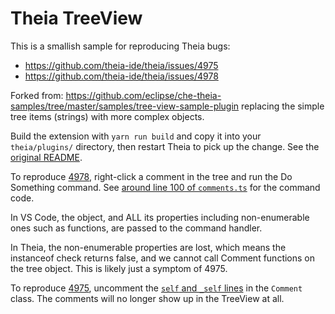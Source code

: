 # Theia TreeView

This is a smallish sample for reproducing Theia bugs:
- https://github.com/theia-ide/theia/issues/4975
- https://github.com/theia-ide/theia/issues/4978

Forked from: https://github.com/eclipse/che-theia-samples/tree/master/samples/tree-view-sample-plugin replacing the simple tree items (strings) with more complex objects.

Build the extension with `yarn run build` and copy it into your `theia/plugins/` directory, then restart Theia to pick up the change. See the [original README](https://github.com/eclipse/che-theia-samples/tree/master/samples/tree-view-sample-plugin).

To reproduce [4978](https://github.com/theia-ide/theia/issues/4978), right-click a comment in the tree and run the Do Something command.
See [around line 100 of `comments.ts`](https://github.com/tetchel/theia-tree-bug/blob/master/src/comments.ts#L101) for the command code.

In VS Code, the object, and ALL its properties including non-enumerable ones such as functions, are passed to the command handler.

In Theia, the non-enumerable properties are lost, which means the instanceof check returns false, and we cannot call Comment functions on the tree object.
This is likely just a symptom of 4975.

To reproduce [4975](https://github.com/theia-ide/theia/issues/4975), uncomment the [`self` and `_self` lines](https://github.com/tetchel/theia-tree-bug/blob/master/src/comments.ts#L8) in the `Comment` class.
The comments will no longer show up in the TreeView at all.
